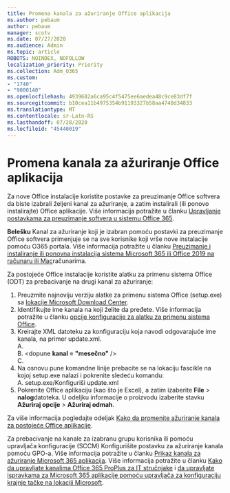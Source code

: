 ```yaml
---
title: Promena kanala za ažuriranje Office aplikacija
ms.author: pebaum
author: pebaum
manager: scotv
ms.date: 07/27/2020
ms.audience: Admin
ms.topic: article
ROBOTS: NOINDEX, NOFOLLOW
localization_priority: Priority
ms.collection: Adm_O365
ms.custom:
- "1740"
- "9000140"
ms.openlocfilehash: 4939682a6ca95c4f5475ee6aedea48c9ce83df7f
ms.sourcegitcommit: b10cea11b4975354b91193327b58aa4740d34833
ms.translationtype: MT
ms.contentlocale: sr-Latn-RS
ms.lasthandoff: 07/28/2020
ms.locfileid: "45440019"
---
```

# <a name="change-update-channels-for-office-apps"></a>Promena kanala za ažuriranje Office aplikacija

Za nove Office instalacije koristite postavke za preuzimanje Office softvera da biste izabrali željeni kanal za ažuriranje, a zatim instalirali (ili ponovo instalirajte) Office aplikacije. Više informacija potražite u članku [Upravljanje postavkama za preuzimanje softvera u sistemu Office 365](https://docs.microsoft.com/deployoffice/manage-software-download-settings-office-365). 

**Belešku** Kanal za ažuriranje koji je izabran pomoću postavki za preuzimanje Office softvera primenjuje se na sve korisnike koji vrše nove instalacije pomoću O365 portala. Više informacija potražite u članku [Preuzimanje i instaliranje ili ponovna instalacija sistema Microsoft 365 ili Office 2019 na računaru ili Mac](https://support.microsoft.com/office/download-and-install-or-reinstall-microsoft-365-or-office-2019-on-a-pc-or-mac-4414eaaf-0478-48be-9c42-23adc4716658)računarima.   

Za postojeće Office instalacije koristite alatku za primenu sistema Office (ODT) za prebacivanje na drugi kanal za ažuriranje:  

1. Preuzmite najnoviju verziju alatke za primenu sistema Office (setup.exe) sa [lokacije Microsoft Download Center](https://go.microsoft.com/fwlink/p/?LinkID=626065).
2. Identifikujte ime kanala na koji želite da pređete. Više informacija potražite u članku [opcije konfiguracije za alatku za primenu sistema Office](https://docs.microsoft.com/DeployOffice/configuration-options-for-the-office-2016-deployment-tool#channel-attribute-part-of-add-element).
3. Kreirajte XML datoteku za konfiguraciju koja navodi odgovarajuće ime kanala, na primer update.xml.  
    A. <Configuration>  
    B. <dopune **kanal = "mesečno"** />  
    C. </Configuration>
4. Na osnovu pune komandne linije prebacite se na lokaciju fascikle na kojoj setup.exe nalazi i pokrenite sledeću komandu:  
    A. setup.exe/Konfiguriši update.xml
5. Pokrenite Office aplikaciju (kao što je Excel), a zatim izaberite **File**  >  **nalog**datoteka. U odeljku informacije o proizvodu izaberite stavku **Ažuriraj opcije**  >  **Ažuriraj odmah**.

Za više informacija pogledajte odeljak [Kako da promenite ažuriranje kanala za postojeće Office aplikacije](https://support.microsoft.com/help/3185078/how-to-switch-from-semi-annual-channel-to-monthly-channel). 

Za prebacivanje na kanale za izabranu grupu korisnika ili pomoću upravljača konfiguracije (SCCM) Konfigurišite postavku za ažuriranje kanala pomoću GPO-a. Više informacija potražite u članku [Prikaz kanala za ažuriranje Microsoft 365 aplikacija](https://docs.microsoft.com/deployoffice/overview-update-channels#group-policy). Više informacija potražite u članku [Kako da upravljate kanalima Office 365 ProPlus za IT stručnjake](https://techcommunity.microsoft.com/t5/office-365-blog/how-to-manage-office-365-proplus-channels-for-it-pros/ba-p/795813) i [da upravljate ispravkama za Microsoft 365 aplikacije pomoću upravljača za konfiguraciju krajnje tačke na lokaciji Microsoft](https://docs.microsoft.com/deployoffice/manage-microsoft-365-apps-updates-configuration-manager).